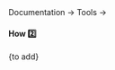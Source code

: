 <div id="path">Documentation → Tools →</div>

<div id="title">

#### How :two:

</div>

<div id="body">

{to add}

</div>

<div id="extras">
</div>
